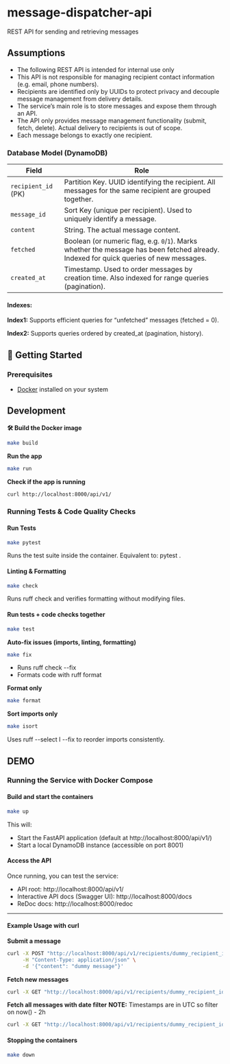 # message-dispatcher-api
REST API for sending and retrieving messages

## Assumptions
- The following REST API is intended for internal use only
- This API is not responsible for managing recipient contact information (e.g. email, phone numbers).
- Recipients are identified only by UUIDs to protect privacy and decouple message management from delivery details.
- The service’s main role is to store messages and expose them through an API.
- The API only provides message management functionality (submit, fetch, delete). Actual delivery to recipients is out of scope.
- Each message belongs to exactly one recipient.

### Database Model (DynamoDB)
| Field               | Role                                                                                                                                    |
| ------------------- | --------------------------------------------------------------------------------------------------------------------------------------- |
| `recipient_id` (PK) | Partition Key. UUID identifying the recipient. All messages for the same recipient are grouped together.                                |
| `message_id`        | Sort Key (unique per recipient). Used to uniquely identify a message.                                                                   |
| `content`           | String. The actual message content.                                                                                                     |
| `fetched`           | Boolean (or numeric flag, e.g. `0`/`1`). Marks whether the message has been fetched already. Indexed for quick queries of new messages. |
| `created_at`        | Timestamp. Used to order messages by creation time. Also indexed for range queries (pagination).                                        |


#### Indexes:
**Index1:** Supports efficient queries for “unfetched” messages (fetched = 0).

**Index2:** Supports queries ordered by created_at (pagination, history).

## 🚀 Getting Started

### Prerequisites
- [Docker](https://docs.docker.com/get-docker/) installed on your system

## Development
**🛠 Build the Docker image**

```bash
make build
```
**Run the app**
```bash
make run
```
**Check if the app is running**

```bash
curl http://localhost:8000/api/v1/
```

### Running Tests & Code Quality Checks

#### Run Tests
```bash
make pytest
```
Runs the test suite inside the container.
Equivalent to: pytest .
#### Linting & Formatting
```bash
make check
```
Runs ruff check and verifies formatting without modifying files.

#### Run tests + code checks together
```bash
make test
```

**Auto-fix issues (imports, linting, formatting)**
```bash
make fix
```
- Runs ruff check --fix
- Formats code with ruff format

**Format only**
```bash
make format
```
**Sort imports only**
```bash
make isort
```
Uses ruff --select I --fix to reorder imports consistently.
## DEMO

### Running the Service with Docker Compose

#### Build and start the containers
```bash
make up
```
This will:
- Start the FastAPI application (default at http://localhost:8000/api/v1/)
- Start a local DynamoDB instance (accessible on port 8001)

#### Access the API

Once running, you can test the service:
- API root: http://localhost:8000/api/v1/
- Interactive API docs (Swagger UI): http://localhost:8000/docs
- ReDoc docs: http://localhost:8000/redoc

----

#### Example Usage with curl
**Submit a message**
```bash
curl -X POST "http://localhost:8000/api/v1/recipients/dummy_recipient_id/messages" \
     -H "Content-Type: application/json" \
     -d '{"content": "dummy message"}'
```
**Fetch new messages**
```bash
curl -X GET "http://localhost:8000/api/v1/recipients/dummy_recipient_id/messages/new"
```

**Fetch all messages with date filter**
**NOTE:** Timestamps are in UTC so filter on now() - 2h
```bash
curl -X GET "http://localhost:8000/api/v1/recipients/dummy_recipient_id/messages?start_date=2025-09-08T08:00:00&end_date=2025-09-08T12:00:00&order=asc"
```

#### Stopping the containers
```bash
make down
```